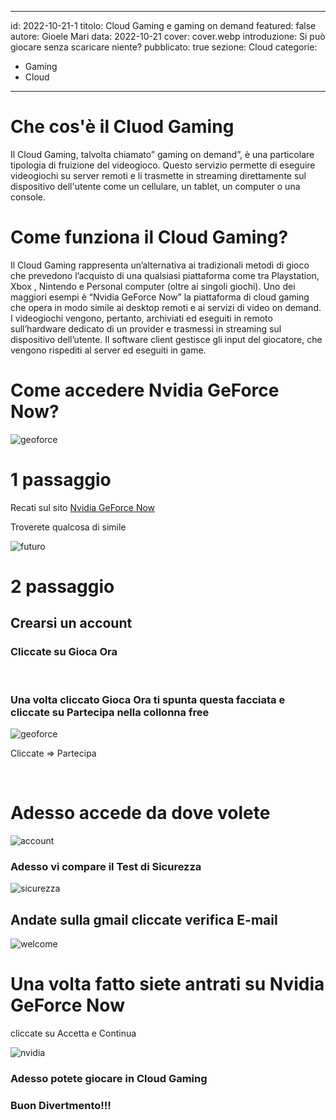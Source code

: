 
---
id: 2022-10-21-1
titolo: Cloud Gaming e gaming on demand
featured: false
autore: Gioele Mari
data: 2022-10-21
cover: cover.webp
introduzione: Si può giocare senza scaricare niente?
pubblicato: true
sezione: Cloud
categorie:
  - Gaming
  - Cloud
---

# Che cos'è il Cluod Gaming
Il Cloud Gaming, talvolta chiamato” gaming on demand”, è una particolare tipologia di fruizione del videogioco. Questo servizio permette di eseguire videogiochi su server remoti e li trasmette in streaming direttamente sul dispositivo dell'utente come un cellulare, un tablet, un computer o una console.


# Come funziona il Cloud Gaming?
Il Cloud Gaming rappresenta un’alternativa ai tradizionali metodi di gioco che prevedono l’acquisto di una qualsiasi piattaforma come  tra Playstation, Xbox , Nintendo e Personal computer (oltre ai singoli giochi).
Uno dei maggiori esempi  è “Nvidia GeForce Now” la piattaforma di cloud gaming che opera in modo simile ai desktop remoti e ai servizi di video on demand. I videogiochi vengono, pertanto, archiviati ed eseguiti in remoto sull’hardware dedicato di un provider e trasmessi in streaming sul dispositivo dell’utente. Il software client gestisce gli input del giocatore, che vengono rispediti al server ed eseguiti in game.

# Come accedere Nvidia GeForce Now?

![geoforce](/img/posts/cloud-gaming-e-gaming-on-demand/NVIDIA_GeForce_NOW.webp)

# 1 passaggio

Recati sul sito <a href="https://www.nvidia.com/it-it/geforce-now/" target="_blank" title="Nvidia GeForce Now">Nvidia GeForce Now</a>

Troverete qualcosa di simile

![futuro](/img/posts/cloud-gaming-e-gaming-on-demand/img1.webp)

# 2 passaggio

## Crearsi un account

### Cliccate su Gioca Ora

<br>

 ### Una volta cliccato Gioca Ora ti spunta questa facciata e cliccate su   Partecipa nella collonna free 
  

![geoforce](/img/posts/cloud-gaming-e-gaming-on-demand/img2.webp)


 Cliccate => Partecipa

 <br>

 # Adesso accede da dove volete


![account](/img/posts/cloud-gaming-e-gaming-on-demand/i.webp)

 ### Adesso vi compare il Test di Sicurezza

![sicurezza](/img/posts/cloud-gaming-e-gaming-on-demand/l.webp)

## Andate sulla gmail cliccate verifica E-mail

![welcome](/img/posts/cloud-gaming-e-gaming-on-demand/k.webp)

# Una volta fatto siete antrati su Nvidia GeForce Now

cliccate su Accetta e Continua

![nvidia](/img/posts/cloud-gaming-e-gaming-on-demand/m.webp)

### Adesso potete giocare in Cloud Gaming

### Buon Divertmento!!!


